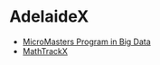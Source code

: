 # AdelaideX

- [MicroMasters Program in Big Data](https://www.edx.org/micromasters/adelaidex-big-data)
- [MathTrackX](https://www.edx.org/xseries/adelaidex-math-trackx)
